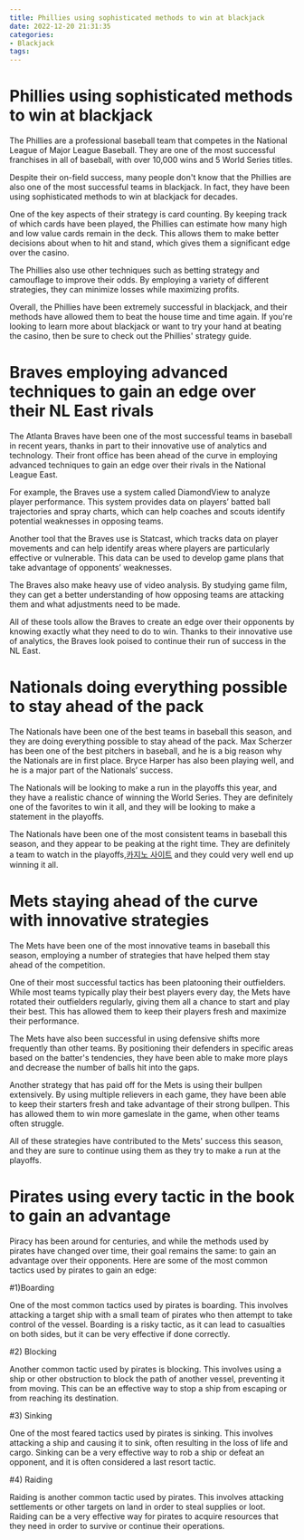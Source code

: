 ```yaml
---
title: Phillies using sophisticated methods to win at blackjack
date: 2022-12-20 21:31:35
categories:
- Blackjack
tags:
---
```



#  Phillies using sophisticated methods to win at blackjack

The Phillies are a professional baseball team that competes in the National League of Major League Baseball. They are one of the most successful franchises in all of baseball, with over 10,000 wins and 5 World Series titles.

Despite their on-field success, many people don't know that the Phillies are also one of the most successful teams in blackjack. In fact, they have been using sophisticated methods to win at blackjack for decades.

One of the key aspects of their strategy is card counting. By keeping track of which cards have been played, the Phillies can estimate how many high and low value cards remain in the deck. This allows them to make better decisions about when to hit and stand, which gives them a significant edge over the casino.

The Phillies also use other techniques such as betting strategy and camouflage to improve their odds. By employing a variety of different strategies, they can minimize losses while maximizing profits.

Overall, the Phillies have been extremely successful in blackjack, and their methods have allowed them to beat the house time and time again. If you're looking to learn more about blackjack or want to try your hand at beating the casino, then be sure to check out the Phillies' strategy guide.

#  Braves employing advanced techniques to gain an edge over their NL East rivals

The Atlanta Braves have been one of the most successful teams in baseball in recent years, thanks in part to their innovative use of analytics and technology. Their front office has been ahead of the curve in employing advanced techniques to gain an edge over their rivals in the National League East.

For example, the Braves use a system called DiamondView to analyze player performance. This system provides data on players’ batted ball trajectories and spray charts, which can help coaches and scouts identify potential weaknesses in opposing teams.

Another tool that the Braves use is Statcast, which tracks data on player movements and can help identify areas where players are particularly effective or vulnerable. This data can be used to develop game plans that take advantage of opponents’ weaknesses.

The Braves also make heavy use of video analysis. By studying game film, they can get a better understanding of how opposing teams are attacking them and what adjustments need to be made.

All of these tools allow the Braves to create an edge over their opponents by knowing exactly what they need to do to win. Thanks to their innovative use of analytics, the Braves look poised to continue their run of success in the NL East.

#  Nationals doing everything possible to stay ahead of the pack

The Nationals have been one of the best teams in baseball this season, and they are doing everything possible to stay ahead of the pack. Max Scherzer has been one of the best pitchers in baseball, and he is a big reason why the Nationals are in first place. Bryce Harper has also been playing well, and he is a major part of the Nationals’ success.

The Nationals will be looking to make a run in the playoffs this year, and they have a realistic chance of winning the World Series. They are definitely one of the favorites to win it all, and they will be looking to make a statement in the playoffs.

The Nationals have been one of the most consistent teams in baseball this season, and they appear to be peaking at the right time. They are definitely a team to watch in the playoffs,[카지노 사이트](https://choegocasino.com/) and they could very well end up winning it all.

#  Mets staying ahead of the curve with innovative strategies

The Mets have been one of the most innovative teams in baseball this season, employing a number of strategies that have helped them stay ahead of the competition.

One of their most successful tactics has been platooning their outfielders. While most teams typically play their best players every day, the Mets have rotated their outfielders regularly, giving them all a chance to start and play their best. This has allowed them to keep their players fresh and maximize their performance.

The Mets have also been successful in using defensive shifts more frequently than other teams. By positioning their defenders in specific areas based on the batter's tendencies, they have been able to make more plays and decrease the number of balls hit into the gaps.

Another strategy that has paid off for the Mets is using their bullpen extensively. By using multiple relievers in each game, they have been able to keep their starters fresh and take advantage of their strong bullpen. This has allowed them to win more gameslate in the game, when other teams often struggle.

All of these strategies have contributed to the Mets' success this season, and they are sure to continue using them as they try to make a run at the playoffs.

#  Pirates using every tactic in the book to gain an advantage

Piracy has been around for centuries, and while the methods used by pirates have changed over time, their goal remains the same: to gain an advantage over their opponents. Here are some of the most common tactics used by pirates to gain an edge:

#1)Boarding

One of the most common tactics used by pirates is boarding. This involves attacking a target ship with a small team of pirates who then attempt to take control of the vessel. Boarding is a risky tactic, as it can lead to casualties on both sides, but it can be very effective if done correctly.

#2) Blocking

Another common tactic used by pirates is blocking. This involves using a ship or other obstruction to block the path of another vessel, preventing it from moving. This can be an effective way to stop a ship from escaping or from reaching its destination.

#3) Sinking

One of the most feared tactics used by pirates is sinking. This involves attacking a ship and causing it to sink, often resulting in the loss of life and cargo. Sinking can be a very effective way to rob a ship or defeat an opponent, and it is often considered a last resort tactic.

#4) Raiding

Raiding is another common tactic used by pirates. This involves attacking settlements or other targets on land in order to steal supplies or loot. Raiding can be a very effective way for pirates to acquire resources that they need in order to survive or continue their operations.